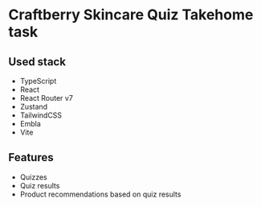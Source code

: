 # Craftberry Skincare Quiz Takehome task

## Used stack

- TypeScript
- React
- React Router v7
- Zustand
- TailwindCSS
- Embla
- Vite

## Features

- Quizzes
- Quiz results
- Product recommendations based on quiz results